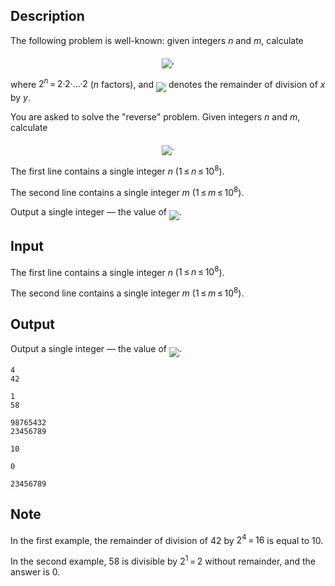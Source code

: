 ## Description

<div><p>The following problem is well-known: given integers <span class="tex-span"><i>n</i></span> and <span class="tex-span"><i>m</i></span>, calculate</p><center> <img align="middle" class="tex-formula" src="file://yVfiujlc.png" style="max-width: 100.0%;max-height: 100.0%;">, </center><p>where <span class="tex-span">2<sup class="upper-index"><i>n</i></sup> = 2·2·...·2</span> (<span class="tex-span"><i>n</i></span> factors), and <img align="middle" class="tex-formula" src="file://UqoYs6tf.png" style="max-width: 100.0%;max-height: 100.0%;"> denotes the remainder of division of <span class="tex-span"><i>x</i></span> by <span class="tex-span"><i>y</i></span>.</p><p>You are asked to solve the "reverse" problem. Given integers <span class="tex-span"><i>n</i></span> and <span class="tex-span"><i>m</i></span>, calculate</p><center> <img align="middle" class="tex-formula" src="file://tAexDW9x.png" style="max-width: 100.0%;max-height: 100.0%;">. </center></div><div class="input-specification"><p>The first line contains a single integer <span class="tex-span"><i>n</i></span> (<span class="tex-span">1 ≤ <i>n</i> ≤ 10<sup class="upper-index">8</sup></span>).</p><p>The second line contains a single integer <span class="tex-span"><i>m</i></span> (<span class="tex-span">1 ≤ <i>m</i> ≤ 10<sup class="upper-index">8</sup></span>).</p></div><div class="output-specification"><p>Output a single integer&nbsp;— the value of <img align="middle" class="tex-formula" src="file://HrI0GzPV.png" style="max-width: 100.0%;max-height: 100.0%;">.</p></div>

## Input

<p>The first line contains a single integer <span class="tex-span"><i>n</i></span> (<span class="tex-span">1 ≤ <i>n</i> ≤ 10<sup class="upper-index">8</sup></span>).</p><p>The second line contains a single integer <span class="tex-span"><i>m</i></span> (<span class="tex-span">1 ≤ <i>m</i> ≤ 10<sup class="upper-index">8</sup></span>).</p>

## Output

<p>Output a single integer&nbsp;— the value of <img align="middle" class="tex-formula" src="file://HrI0GzPV.png" style="max-width: 100.0%;max-height: 100.0%;">.</p>





```input1
4
42

```




```input2
1
58

```




```input3
98765432
23456789

```




```output1
10

```




```output2
0

```




```output3
23456789

```



## Note

<p>In the first example, the remainder of division of 42 by <span class="tex-span">2<sup class="upper-index">4</sup> = 16</span> is equal to 10.</p><p>In the second example, 58 is divisible by <span class="tex-span">2<sup class="upper-index">1</sup> = 2</span> without remainder, and the answer is 0.</p>
